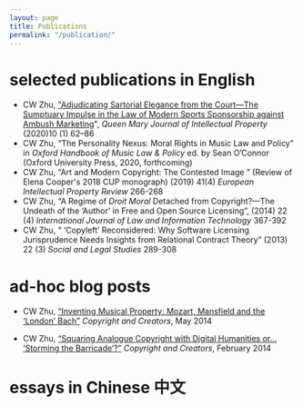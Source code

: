 ```yaml
---
layout: page
title: Publications
permalink: "/publication/"
---
```


# selected publications in English


- CW Zhu, ["Adjudicating Sartorial Elegance from the Court—The Sumptuary Impulse in the Law of Modern Sports Sponsorship against Ambush Marketing](https://www.elgaronline.com/view/journals/qmjip/10-1/qmjip.2020.01.03.xml?&amp;pdfVersion=true)", *Queen Mary Journal of Intellectual Property* (2020)10 (1) 62–86
- CW Zhu, “The Personality Nexus:  Moral Rights in Music Law and Policy” in *Oxford Handbook of Music Law & Policy* ed. by Sean O’Connor (Oxford University Press, 2020, forthcoming) 
- CW Zhu,  “Art and Modern Copyright: The Contested Image ” (Review of  Elena Cooper's 2018 CUP monograph) (2019) 41(4) *European Intellectual Property Review*  266-268
- CW Zhu, “A Regime of *Droit Moral* Detached from Copyright?—The Undeath of the ‘Author’ in Free and Open Source Licensing”,  (2014) 22 (4) *International Journal of Law and Information Technology* 367-392
- CW Zhu, “ ‘Copyleft’ Reconsidered: Why Software Licensing Jurisprudence Needs Insights from Relational Contract Theory” (2013) 22 (3) *Social and Legal Studies* 289-308

# ad-hoc blog posts

- CW Zhu, [“Inventing Musical Property: Mozart, Mansfield and the ‘London’ Bach”](https://www.creatorsrights.law.ed.ac.uk/?p=476)  *Copyright and Creators*, May 2014

- CW Zhu, [“Squaring Analogue Copyright with Digital Humanities or… ‘Storming the Barricade’?”](https://www.creatorsrights.law.ed.ac.uk/?p=378)  *Copyright and Creators*, February 2014

# essays in Chinese 中文
